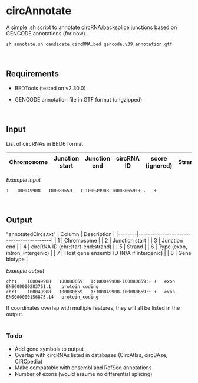 # circAnnotate
A simple .sh script to annotate circRNA/backsplice junctions based on GENCODE annotations (for now).
<br>

```
sh annotate.sh candidate_circRNA.bed gencode.v39.annotation.gtf
```
<br>

## Requirements

-   BEDTools (tested on v2.30.0)

-   GENCODE annotation file in GTF format (ungzipped)  
<br>

## Input
List of circRNAs in BED6 format 
<br>

| Chromosome | Junction start | Junction end | circRNA ID | score (ignored) | Strand |
|------------|----------------|--------------|------------|-----------------|--------|


*Example input*
```
1	100049908	100080659	1:100049908-100080659:+	.	+
```
<br>

## Output
"annotatedCircs.txt"
| Column | Description                             |
|--------|-----------------------------------------|
| 1      | Chromosome                              |
| 2      | Junction start                          |
| 3      | Junction end                            |
| 4      | circRNA ID (chr:start-end:strand)       |
| 5      | Strand                                  |
| 6      | Type (exon, intron, intergenic)         |
| 7      | Host gene ensembl ID (N/A if intergenic) |
| 8      | Gene biotype                            |


*Example output*
```
chr1	100049908	100080659	1:100049908-100080659:+	+	exon	ENSG00000283761.1	 protein_coding
chr1	100049908	100080659	1:100049908-100080659:+	+	exon	ENSG00000156875.14	 protein_coding
```

If coordinates overlap with multiple features, they will all be listed in the output.
<br>
<br>

### To do
- Add gene symbols to output
- Overlap with circRNAs listed in databases (CircAtlas, circBAse, CIRCpedia)
- Make compatable with ensembl and RefSeq annotations
- Number of exons (would assume no differential splicing)
